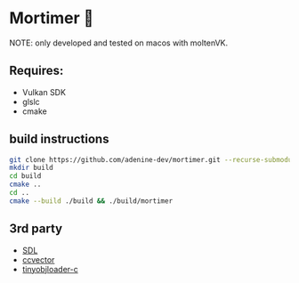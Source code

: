 # Mortimer 🐁

NOTE: only developed and tested on macos with moltenVK.

## Requires:

- Vulkan SDK
- glslc
- cmake

## build instructions

```sh
git clone https://github.com/adenine-dev/mortimer.git --recurse-submodules
mkdir build
cd build
cmake ..
cd ..
cmake --build ./build && ./build/mortimer
```

## 3rd party

- [SDL](https://github.com/libsdl-org/SDL)
- [ccvector](https://github.com/jobtalle/ccVector)
- [tinyobjloader-c](https://github.com/syoyo/tinyobjloader-c)
